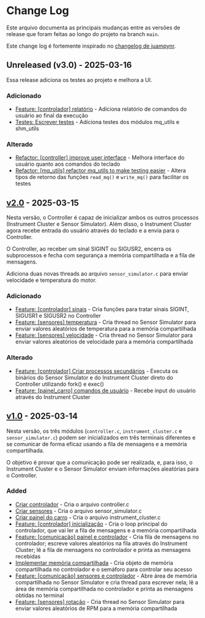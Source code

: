 # Change Log
Este arquivo documenta as principais mudanças entre as versões de release que foram feitas ao longo do projeto na branch `main`.
 
Este change log é fortemente inspirado no [changelog de juampynr](https://gist.github.com/juampynr/4c18214a8eb554084e21d6e288a18a2c).
 
## Unreleased (v3.0) - 2025-03-16

Essa release adiciona os testes ao projeto e melhora a UI.
 
### Adicionado

- [Feature: [controlador] relatório](https://github.com/jrmc734/testenv_posix/issues/22) - Adiciona relatório de comandos do usuário ao final da execução
- [Testes: Escrever testes](https://github.com/jrmc734/testenv_posix/issues/8) - Adiciona testes dos módulos mq_utils e shm_utils

### Alterado

- [Refactor: [controller] improve user interface](https://github.com/jrmc734/testenv_posix/issues/46) - Melhora interface do usuário quanto aos comandos do teclado
- [Refactor: [mq_utils] refactor mq_utils to make testing easier](https://github.com/jrmc734/testenv_posix/issues/43) - Altera tipos de retorno das funções `read_mq()` e `write_mq()` para facilitar os testes
 
## [v2.0](https://github.com/jrmc734/testenv_posix/releases/tag/v2.0) - 2025-03-15
  
Nesta versão, o Controller é capaz de inicializar ambos os outros processos (Instrument Cluster e Sensor Simulator). Além disso, o Instrument Cluster agora recebe entrada do usuário através do teclado e a envia para o Controller.  

O Controller, ao receber um sinal SIGINT ou SIGUSR2, encerra os subprocessos e fecha com segurança a memória compartilhada e a fila de mensagens.  

Adiciona duas novas threads ao arquivo `sensor_simulator.c` para enviar velocidade e temperatura do motor.

### Adicionado

- [Feature: [controlador] sinais](https://github.com/jrmc734/testenv_posix/issues/20) - Cria funções para tratar sinais SIGINT, SIGUSR1 e SIGUSR2 no Controller
- [Feature: [sensores] temperatura](https://github.com/jrmc734/testenv_posix/issues/18) - Cria thread no Sensor Simulator para enviar valores aleatórios de temperatura para a memória compartilhada
- [Feature: [sensores] velocidade](https://github.com/jrmc734/testenv_posix/issues/16) - Cria thread no Sensor Simulator para enviar valores aleatórios de velocidade para a memória compartilhada

 
### Alterado

- [Feature: [controlador] Criar processos secundários](https://github.com/jrmc734/testenv_posix/issues/33) - Executa os binários do Sensor Simulator e do Instrument Cluster direto do Controller utilizando fork() e exec()
- [Feature: [painel_carro] comandos de usuário](https://github.com/jrmc734/testenv_posix/issues/19) - Recebe input do usuário através do Instrument Cluster
 
## [v1.0](https://github.com/jrmc734/testenv_posix/releases/tag/v1.0) - 2025-03-14

Nesta versão, os três módulos (`controller.c`, `instrument_cluster.c` e `sensor_simulator.c`) podem ser inicializados em três terminais diferentes e se comunicar de forma eficaz usando a fila de mensagens e a memória compartilhada.  

O objetivo é provar que a comunicação pode ser realizada, e, para isso, o Instrument Cluster e o Sensor Simulator enviam informações aleatórias para o Controller.
 
### Added

- [Criar controlador](https://github.com/jrmc734/testenv_posix/issues/2) - Cria o arquivo controller.c
- [Criar sensores](https://github.com/jrmc734/testenv_posix/issues/4) - Cria o arquivo sensor_simulator.c
- [Criar painel do carro](https://github.com/jrmc734/testenv_posix/issues/15) - Cria o arquivo instrument_cluster.c
- [Feature: [controlador] inicialização](https://github.com/jrmc734/testenv_posix/issues/21) - Cria o loop principal do controlador, que vai ler a fila de mensagens e a memória compartilhada
- [Feature: [comunicação] painel e controlador](https://github.com/jrmc734/testenv_posix/issues/14) - Cria fila de mensagens no controlador; escreve valores aleatórios na fila através do Instrument Cluster; lê a fila de mensagens no controlador e printa as mensagens recebidas
- [Implementar memória compartilhada](https://github.com/jrmc734/testenv_posix/issues/12) - Cria objeto de memória compartilhada no controlador e o semáforo para controlar seu acesso
- [Feature: [comunicação] sensores e controlador](https://github.com/jrmc734/testenv_posix/issues/5) - Abre área de memória compartilhada no Sensor Simulator e cria thread para escrever nela; lê a área de memória compartilhada no controlador e printa as mensagens obtidas no terminal
- [Feature: [sensores] rotação](https://github.com/jrmc734/testenv_posix/issues/17) - Cria thread no Sensor Simulator para enviar valores aleatórios de RPM para a memória compartilhada
